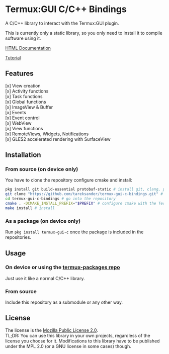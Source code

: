 # Termux:GUI C/C++ Bindings
A C/C++ library to interact with the Termux:GUI plugin.

This is currently only a static library, so you only need to install it to compile software using it.

[HTML Documentation](https://tareksander.github.io/termux-gui-c-bindings/html/index.html)  
  
[Tutorial](TUTORIAL.md)

## Features

[x] View creation  
[x] Activity functions  
[x] Task functions  
[x] Global functions  
[x] ImageView & Buffer  
[x] Events  
[x] Event control  
[x] WebView  
[x] View functions  
[x] RemoteViews, Widgets, Notifications  
[x] GLES2 accelerated rendering with SurfaceView


## Installation

### From source (on device only)

You have to clone the repository configure cmake and install:

```bash
pkg install git build-essential protobuf-static # install git, clang, protobuf-static and cmake if not installed
git clone "https://github.com/tareksander/termux-gui-c-bindings.git" # clone the repository
cd termux-gui-c-bindings # go into the repository
cmake . -DCMAKE_INSTALL_PREFIX="$PREFIX" # configure cmake with the Termux prefix
make install # install
```


### As a package (on device only)

Run `pkg install termux-gui-c` once the package is included in the repositories.


## Usage

### On device or using the [termux-packages repo](https://github.com/termux/termux-packages)

Just use it like a normal C/C++ library.


### From source

Include this repository as a submodule or any other way.

## License

The license is the [Mozilla Public License 2.0](https://www.mozilla.org/en-US/MPL/2.0/).  
TL;DR: You can use this library in your own projects, regardless of the license you choose for it. Modifications to this library have to be published under the MPL 2.0 (or a GNU license in some cases) though.


